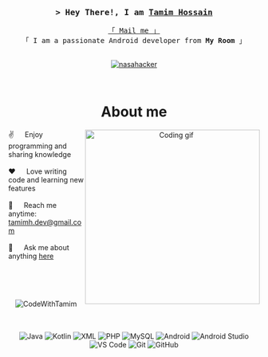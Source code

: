 <h3 align="center">
  <samp>&gt; Hey There!, I am
    <b><a target="_blank" href="https://nasahacker.com">Tamim Hossain</a></b>
  </samp>
</h3>

<p align="center"> 
  <samp>
    <a href="mailto:tamimh.dev@gmail.com">「 Mail me 」</a>
    <br>
    「 I am a passionate Android developer from <b>My Room</b> 」
    <br><br>
  </samp>
</p>

<p align="center">
  <a href="https://nasahacker.com" target="_blank">
    <img src="https://img.shields.io/badge/Website-DC143C?style=for-the-badge&logo=medium&logoColor=white" alt="nasahacker" />
  </a>
</p>
<br />

<!-- About Section -->
<h1 align="center">About me</h1>

<p align="center">
  <img align="right" width="350" src="https://media.giphy.com/media/qgQUggAC3Pfv687qPC/giphy.gif" alt="Coding gif" />
</p>

<p align="left">
  ✌️ &emsp; Enjoy programming and sharing knowledge <br/><br/>
  ❤️ &emsp; Love writing code and learning new features<br/><br/>
  📧 &emsp; Reach me anytime: <a href="mailto:tamimh.dev@gmail.com">tamimh.dev@gmail.com</a><br/><br/>
  💬 &emsp; Ask me about anything <a href="https://github.com/CodeWithTamim/CodeWithTamim/issues">here</a>
</p>

<br/><br/><br/>
<p align="center"> <img src="https://github-readme-stats.vercel.app/api?username=CodeWithTamim&show_icons=true&theme=blueberry" alt="CodeWithTamim" />
<br/><br/><br/>

<p align="center">
  <img src="https://img.shields.io/badge/Java-ED8B00?style=for-the-badge&logo=java&logoColor=white" alt="Java" />
  <img src="https://img.shields.io/badge/Kotlin-0095D5?style=for-the-badge&logo=kotlin&logoColor=white" alt="Kotlin" />
  <img src="https://img.shields.io/badge/XML-FF6600?style=for-the-badge&logo=xml&logoColor=white" alt="XML" />
  <img src="https://img.shields.io/badge/PHP-777BB4?style=for-the-badge&logo=php&logoColor=white" alt="PHP" />
  <img src="https://img.shields.io/badge/MySQL-4479A1?style=for-the-badge&logo=mysql&logoColor=white" alt="MySQL" />
  <img src="https://img.shields.io/badge/Android-3DDC84?style=for-the-badge&logo=android&logoColor=white" alt="Android" />
  <img src="https://img.shields.io/badge/Android_Studio-3DDC84?style=for-the-badge&logo=android-studio&logoColor=white" alt="Android Studio" />
  <img src="https://img.shields.io/badge/VS_Code-0078d7?style=for-the-badge&logo=visual-studio-code&logoColor=white" alt="VS Code" />
  <img src="https://img.shields.io/badge/Git-F05032?style=for-the-badge&logo=git&logoColor=white" alt="Git" />
  <img src="https://img.shields.io/badge/GitHub-171515?style=for-the-badge&logo=github&logoColor=white" alt="GitHub" />
</p>



<br/>
